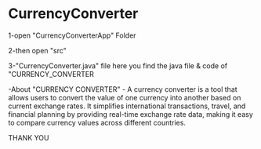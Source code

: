 # CurrencyConverter
1-open "CurrencyConverterApp" Folder

2-then open "src"

3-"CurrencyConverter.java" file here you find the java file & code of "CURRENCY_CONVERTER

-About "CURRENCY CONVERTER" - A currency converter is a tool that allows users to convert the value of one currency into another based on current exchange rates. It simplifies international transactions, travel, and financial planning by providing real-time exchange rate data, making it easy to compare currency values across different countries.

THANK YOU
